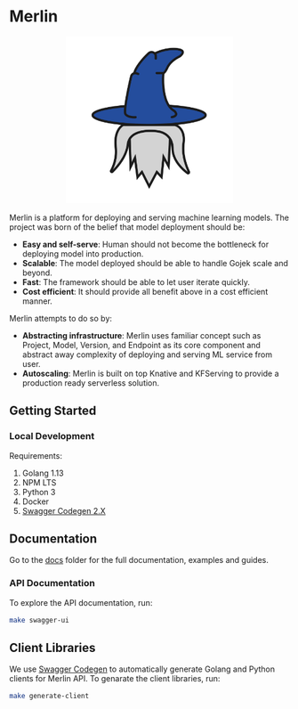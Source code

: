 # Merlin

<p align="center"><img src="./docs/images/merlin.png" width="300"/></p>

Merlin is a platform for deploying and serving machine learning models. The project was born of the belief that model deployment should be:

* **Easy and self-serve**: Human should not become the bottleneck for deploying model into production.
* **Scalable**: The model deployed should be able to handle Gojek scale and beyond.
* **Fast**: The framework should be able to let user iterate quickly.
* **Cost efficient**: It should provide all benefit above in a cost efficient manner.

Merlin attempts to do so by:

* **Abstracting infrastructure**: Merlin uses familiar concept such as Project, Model, Version, and Endpoint as its core component and abstract away complexity of deploying and serving ML service from user.
* **Autoscaling**: Merlin is built on top Knative and KFServing to provide a production ready serverless solution.

## Getting Started

### Local Development

Requirements:

1. Golang 1.13
1. NPM LTS
1. Python 3
1. Docker
1. [Swagger Codegen 2.X](https://github.com/swagger-api/swagger-codegen)

## Documentation

Go to the [docs](/docs) folder for the full documentation, examples and guides.

### API Documentation

To explore the API documentation, run:

```bash
make swagger-ui
```

## Client Libraries

We use [Swagger Codegen](https://github.com/swagger-api/swagger-codegen) to automatically generate Golang and Python clients for Merlin API. To genarate the client libraries, run:

```bash
make generate-client
```
